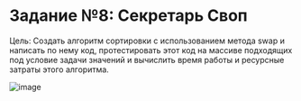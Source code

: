 # Задание №8: Секретарь Своп
Цель: Создать алгоритм сортировки с использованием метода swap и написать по нему код, протестировать этот код на массиве подходящих под условие задачи значений и вычислить время работы и ресурсные затраты этого алгоритма.

![image](https://github.com/user-attachments/assets/d54db72f-7487-48ae-9774-209bd020a6e2)
